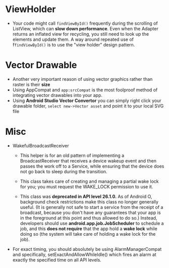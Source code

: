 # ViewHolder 
- Your code might call `findViewById()` frequently during the scrolling of ListView, which can **slow down performance**. Even when the Adapter returns an inflated view for recycling, you still need to look up the elements and update them. A way around repeated use of f`findViewById()` is to use the "view holder" design pattern.

# Vector Drawable 
- Another very important reason of using vector graphics rather than raster is their **size**
- Using AppCompat and `app:srcCompat` is the most foolproof method of integrating vector drawables into your app.
- Using **Android Studio Vector Convertor**
you can simply right click your drawable folder, `select new->Vector asset` and point it to your local SVG file


# Misc 

- WakefulBroadcastReceiver 
    - This helper is for an old pattern of implementing a BroadcastReceiver that receives a device wakeup event and then passes the work off to a Service, while ensuring that the device does not go back to sleep during the transition.

    - This class takes care of creating and managing a partial wake lock for you; you must request the WAKE_LOCK permission to use it.
    - This class was **deprecated in API level 26.1.0.**
    As of Android O, background check restrictions make this class no longer generally useful. (It is generally not safe to start a service from the receipt of a broadcast, because you don't have any guarantees that your app is in the foreground at this point and thus allowed to do so.) Instead, developers should use **android.app.job.JobScheduler** to schedule a job, and this **does not require** that the app hold a **wake lock** while doing so (the system will take care of holding a wake lock for the job).

- For exact timing, you should absolutely be using AlarmManagerCompat and specifically, setExactAndAllowWhileIdle() which fires an alarm at exactly the specified time on all API levels.




